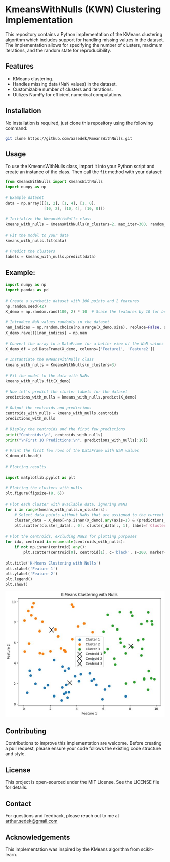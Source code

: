 # KmeansWithNulls (KWN) Clustering Implementation

This repository contains a Python implementation of the KMeans clustering algorithm which includes support for handling missing values in the dataset. The implementation allows for specifying the number of clusters, maximum iterations, and the random state for reproducibility.

## Features

- KMeans clustering.
- Handles missing data (NaN values) in the dataset.
- Customizable number of clusters and iterations.
- Utilizes NumPy for efficient numerical computations.

## Installation

No installation is required, just clone this repository using the following command:

```bash
git clone https://github.com/aasedek/KmeansWithNulls.git
```

## Usage

To use the KmeansWithNulls class, import it into your Python script and create an instance of the class. Then call the `fit` method with your dataset:

```python
from KmeansWithNulls import KmeansWithNulls
import numpy as np

# Example dataset
data = np.array([[1, 2], [1, 4], [1, 0],
                 [10, 2], [10, 4], [10, 0]])

# Initialize the KmeansWithNulls class
kmeans_with_nulls = KmeansWithNulls(n_clusters=2, max_iter=300, random_state=42)

# Fit the model to your data
kmeans_with_nulls.fit(data)

# Predict the clusters
labels = kmeans_with_nulls.predict(data)
```

## Example:

```python
import numpy as np
import pandas as pd

# Create a synthetic dataset with 100 points and 2 features
np.random.seed(42)
X_demo = np.random.rand(100, 2) * 10  # Scale the features by 10 for better visualization

# Introduce NaN values randomly in the dataset
nan_indices = np.random.choice(np.arange(X_demo.size), replace=False, size=10)
X_demo.ravel()[nan_indices] = np.nan

# Convert the array to a DataFrame for a better view of the NaN values
X_demo_df = pd.DataFrame(X_demo, columns=['Feature1', 'Feature2'])

# Instantiate the KMeansWithNulls class
kmeans_with_nulls = KmeansWithNulls(n_clusters=3)

# Fit the model to the data with NaNs
kmeans_with_nulls.fit(X_demo)

# Now let's predict the cluster labels for the dataset
predictions_with_nulls = kmeans_with_nulls.predict(X_demo)

# Output the centroids and predictions
centroids_with_nulls = kmeans_with_nulls.centroids
predictions_with_nulls

# Display the centroids and the first few predictions
print("Centroids:\n", centroids_with_nulls)
print("\nFirst 10 Predictions:\n", predictions_with_nulls[:10])

# Print the first few rows of the DataFrame with NaN values
X_demo_df.head()

# Plotting results

import matplotlib.pyplot as plt

# Plotting the clusters with nulls
plt.figure(figsize=(8, 6))

# Plot each cluster with available data, ignoring NaNs
for i in range(kmeans_with_nulls.n_clusters):
    # Select data points without NaNs that are assigned to the current cluster
    cluster_data = X_demo[~np.isnan(X_demo).any(axis=1) & (predictions_with_nulls == i)]
    plt.scatter(cluster_data[:, 0], cluster_data[:, 1], label=f'Cluster {i+1}', s=50)

# Plot the centroids, excluding NaNs for plotting purposes
for idx, centroid in enumerate(centroids_with_nulls):
    if not np.isnan(centroid).any():
        plt.scatter(centroid[0], centroid[1], c='black', s=200, marker='x', label=f'Centroid {idx+1}')

plt.title('K-Means Clustering with Nulls')
plt.xlabel('Feature 1')
plt.ylabel('Feature 2')
plt.legend()
plt.show()

```
![Kmeans_with_nulls](resources/kmeans_with_nulls_clustering.JPG)


## Contributing
Contributions to improve this implementation are welcome. Before creating a pull request, please ensure your code follows the existing code structure and style.

## License
This project is open-sourced under the MIT License. See the LICENSE file for details.

## Contact
For questions and feedback, please reach out to me at arthur.sedek@gmail.com

## Acknowledgements
This implementation was inspired by the KMeans algorithm from scikit-learn.
